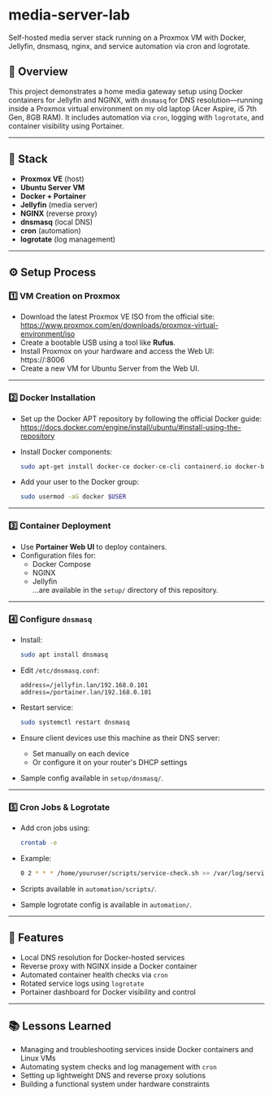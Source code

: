 # media-server-lab
Self-hosted media server stack running on a Proxmox VM with Docker, Jellyfin, dnsmasq, nginx, and service automation via cron and logrotate.

## 📖 Overview
This project demonstrates a home media gateway setup using Docker containers for Jellyfin and NGINX, with `dnsmasq` for DNS resolution—running inside a Proxmox virtual environment on my old laptop (Acer Aspire, i5 7th Gen, 8GB RAM). It includes automation via `cron`, logging with `logrotate`, and container visibility using Portainer.

---

## 🧰 Stack

- **Proxmox VE** (host)
- **Ubuntu Server VM**
- **Docker + Portainer**
- **Jellyfin** (media server)
- **NGINX** (reverse proxy)
- **dnsmasq** (local DNS)
- **cron** (automation)
- **logrotate** (log management)

---

## ⚙️ Setup Process

### 1️⃣ VM Creation on Proxmox

- Download the latest Proxmox VE ISO from the official site:  
  https://www.proxmox.com/en/downloads/proxmox-virtual-environment/iso
- Create a bootable USB using a tool like **Rufus**.
- Install Proxmox on your hardware and access the Web UI:  
  https://<your-ip>:8006
- Create a new VM for Ubuntu Server from the Web UI.

---

### 2️⃣ Docker Installation

- Set up the Docker APT repository by following the official Docker guide:  
  https://docs.docker.com/engine/install/ubuntu/#install-using-the-repository

- Install Docker components:
  ```bash
  sudo apt-get install docker-ce docker-ce-cli containerd.io docker-buildx-plugin docker-compose-plugin
  ```

- Add your user to the Docker group:
  ```bash
  sudo usermod -aG docker $USER
  ```

---

### 3️⃣ Container Deployment

- Use **Portainer Web UI** to deploy containers.
- Configuration files for:
  - Docker Compose
  - NGINX
  - Jellyfin  
  ...are available in the `setup/` directory of this repository.

---

### 4️⃣ Configure `dnsmasq`

- Install:
  ```bash
  sudo apt install dnsmasq
  ```

- Edit `/etc/dnsmasq.conf`:
  ```
  address=/jellyfin.lan/192.168.0.101
  address=/portainer.lan/192.168.0.101
  ```

- Restart service:
  ```bash
  sudo systemctl restart dnsmasq
  ```

- Ensure client devices use this machine as their DNS server:
  - Set manually on each device
  - Or configure it on your router's DHCP settings

- Sample config available in `setup/dnsmasq/`.

---

### 5️⃣ Cron Jobs & Logrotate

- Add cron jobs using:
  ```bash
  crontab -e
  ```

- Example:
  ```bash
  0 2 * * * /home/youruser/scripts/service-check.sh >> /var/log/service-check.log
  ```

- Scripts available in `automation/scripts/`.

- Sample logrotate config is available in `automation/`.

---

## 🌟 Features

- Local DNS resolution for Docker-hosted services
- Reverse proxy with NGINX inside a Docker container
- Automated container health checks via `cron`
- Rotated service logs using `logrotate`
- Portainer dashboard for Docker visibility and control

---

## 📚 Lessons Learned

- Managing and troubleshooting services inside Docker containers and Linux VMs
- Automating system checks and log management with `cron`
- Setting up lightweight DNS and reverse proxy solutions
- Building a functional system under hardware constraints